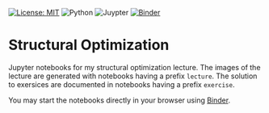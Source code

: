 [![License: MIT](https://img.shields.io/badge/License-MIT-yellow.svg)](https://opensource.org/licenses/MIT)
![Python](https://img.shields.io/badge/-Python-4B8BBE?&logo=Python&logoColor=fff)
![Juypter](https://img.shields.io/badge/-Jupyter-F37626?&logo=Jupyter&logoColor=fff)
[![Binder](https://mybinder.org/badge_logo.svg)](https://mybinder.org/v2/gh/meyer-nils/structural_optimization_exercise/HEAD)

# Structural Optimization
Jupyter notebooks for my structural optimization lecture. 
The images of the lecture are generated with notebooks having a prefix `lecture`. 
The solution to exersices are documented in notebooks having a prefix `exercise`.

You may start the notebooks directly in your browser using [Binder](https://mybinder.org/v2/gh/meyer-nils/structural_optimization_exercise/HEAD). 
